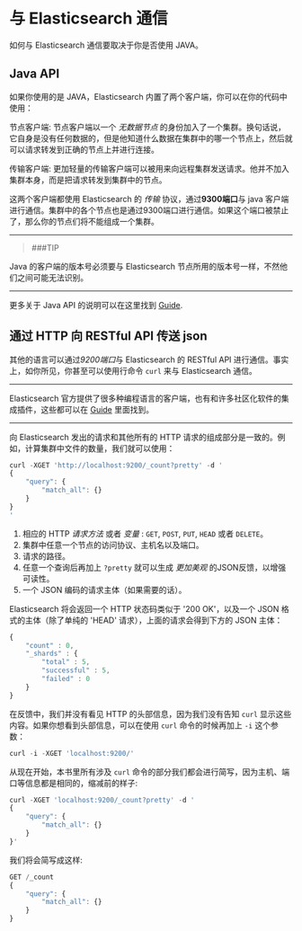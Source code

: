 # 与 Elasticsearch 通信

如何与 Elasticsearch 通信要取决于你是否使用 JAVA。

## Java API

如果你使用的是 JAVA，Elasticsearch 内置了两个客户端，你可以在你的代码中使用：

节点客户端:
    节点客户端以一个 _无数据节点_ 的身份加入了一个集群。换句话说，它自身是没有任何数据的，但是他知道什么数据在集群中的哪一个节点上，然后就可以请求转发到正确的节点上并进行连接。

传输客户端:
    更加轻量的传输客户端可以被用来向远程集群发送请求。他并不加入集群本身，而是把请求转发到集群中的节点。

这两个客户端都使用 Elasticsearch 的 _传输_ 协议，通过**9300端口**与 java 客户端进行通信。集群中的各个节点也是通过9300端口进行通信。如果这个端口被禁止了，那么你的节点们将不能组成一个集群。

**************************************************
> ###TIP

Java 的客户端的版本号必须要与 Elasticsearch 节点所用的版本号一样，不然他们之间可能无法识别。
**************************************************
更多关于 Java API 的说明可以在这里找到 [Guide](http://www.elasticsearch.org/guide/).


## 通过 HTTP 向 RESTful API 传送 json

其他的语言可以通过*9200端口*与 Elasticsearch 的 RESTful API 进行通信。事实上，如你所见，你甚至可以使用行命令 `curl` 来与 Elasticsearch 通信。

**************************************************

Elasticsearch 官方提供了很多种编程语言的客户端，也有和许多社区化软件的集成插件，这些都可以在 [Guide](http://www.elasticsearch.org/guide/) 里面找到。

**************************************************

向 Elasticsearch 发出的请求和其他所有的 HTTP 请求的组成部分是一致的。例如，计算集群中文件的数量，我们就可以使用：

```js
curl -XGET 'http://localhost:9200/_count?pretty' -d '
{ 
    "query": {
        "match_all": {}
    }
}
'
```
1. 相应的 HTTP _请求方法_ 或者 _变量_ : `GET`, `POST`, `PUT`, `HEAD` 或者 `DELETE`。
2. 集群中任意一个节点的访问协议、主机名以及端口。
3. 请求的路径。
4. 任意一个查询后再加上 `?pretty` 就可以生成 _更加美观_ 的JSON反馈，以增强可读性。
5. 一个 JSON 编码的请求主体（如果需要的话）。

Elasticsearch 将会返回一个 HTTP 状态码类似于 '200 OK'，以及一个 JSON 格式的主体（除了单纯的 'HEAD' 请求），上面的请求会得到下方的 JSON 主体：

```js
{
    "count" : 0,
    "_shards" : {
        "total" : 5,
        "successful" : 5,
        "failed" : 0
    }
}
```

在反馈中，我们并没有看见 HTTP 的头部信息，因为我们没有告知 `curl` 显示这些内容。如果你想看到头部信息，可以在使用 `curl` 命令的时候再加上 `-i` 这个参数：

```js
curl -i -XGET 'localhost:9200/'
```

从现在开始，本书里所有涉及 `curl`  命令的部分我们都会进行简写，因为主机、端口等信息都是相同的，缩减前的样子:

```js
curl -XGET 'localhost:9200/_count?pretty' -d '
{
    "query": {
        "match_all": {}
    }
}'
```

我们将会简写成这样:

```js
GET /_count
{
    "query": {
        "match_all": {}
    }
}
```


